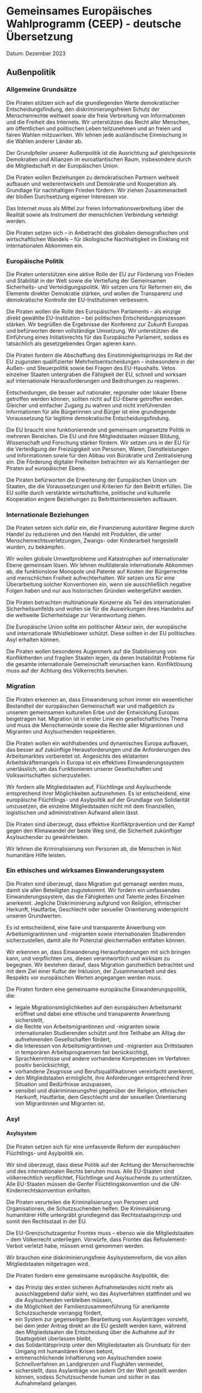 # Gemeinsames Europäisches Wahlprogramm (CEEP) - deutsche Übersetzung
Datum: Dezember 2023

## Außenpolitik

### Allgemeine Grundsätze

Die Piraten stützen sich auf die grundlegenden Werte demokratischer Entscheidungsfindung, den diskriminierungsfreien Schutz der Menschenrechte weltweit sowie die freie Verbreitung von Informationen und die Freiheit des Internets. Wir unterstützen das Recht aller Menschen, am öffentlichen und politischen Leben teilzunehmen und an freien und fairen Wahlen mitzuwirken. Wir lehnen jede ausländische Einmischung in die Wahlen anderer Länder ab.

Der Grundpfeiler unserer Außenpolitik ist die Ausrichtung auf gleichgesinnte Demokratien und Allianzen im euroatlantischen Raum, insbesondere durch die Mitgliedschaft in der Europäischen Union.

Die Piraten wollen Beziehungen zu demokratischen Partnern weltweit aufbauen und weiterentwickeln und Demokratie und Kooperation als Grundlage für nachhaltigen Frieden fördern. Wir ziehen Zusammenarbeit der bloßen Durchsetzung eigener Interessen vor.

Das Internet muss als Mittel zur freien Informationsverbreitung über die Realität sowie als Instrument der menschlichen Verbindung verteidigt werden.

Die Piraten setzen sich – in Anbetracht des globalen demografischen und wirtschaftlichen Wandels – für ökologische Nachhaltigkeit im Einklang mit internationalen Abkommen ein.

### Europäische Politik

Die Piraten unterstützen eine aktive Rolle der EU zur Förderung von Frieden und Stabilität in der Welt sowie die Vertiefung der Gemeinsamen Sicherheits- und Verteidigungspolitik. Wir setzen uns für Reformen ein, die Elemente direkter Demokratie stärken, und wollen die Transparenz und demokratische Kontrolle der EU-Institutionen verbessern.

Die Piraten wollen die Rolle des Europäischen Parlaments – als einzige direkt gewählte EU-Institution – bei politischen Entscheidungsprozessen stärken. Wir begrüßen die Ergebnisse der Konferenz zur Zukunft Europas und befürworten deren vollständige Umsetzung. Wir unterstützen die Einführung eines Initiativrechts für das Europäische Parlament, sodass es tatsächlich als gesetzgebendes Organ agieren kann.

Die Piraten fordern die Abschaffung des Einstimmigkeitsprinzips im Rat der EU zugunsten qualifizierter Mehrheitsentscheidungen – insbesondere in der Außen- und Steuerpolitik sowie bei Fragen des EU-Haushalts. Vetos einzelner Staaten untergraben die Fähigkeit der EU, schnell und wirksam auf internationale Herausforderungen und Bedrohungen zu reagieren.

Entscheidungen, die besser auf nationaler, regionaler oder lokaler Ebene getroffen werden können, sollten nicht auf EU-Ebene getroffen werden. Gleicher und einfacher Zugang zu wahren und nicht irreführenden Informationen für alle Bürgerinnen und Bürger ist eine grundlegende Voraussetzung für legitime demokratische Entscheidungsfindung.

Die EU braucht eine funktionierende und gemeinsam umgesetzte Politik in mehreren Bereichen. Die EU und ihre Mitgliedstaaten müssen Bildung, Wissenschaft und Forschung stärker fördern. Wir setzen uns in der EU für die Verteidigung der Freizügigkeit von Personen, Waren, Dienstleistungen und Informationen sowie für den Abbau von Bürokratie und Zentralisierung ein. Die Förderung digitaler Freiheiten betrachten wir als Kernanliegen der Piraten auf europäischer Ebene.

Die Piraten befürworten die Erweiterung der Europäischen Union um Staaten, die die Voraussetzungen und Kriterien für den Beitritt erfüllen. Die EU sollte durch verstärkte wirtschaftliche, politische und kulturelle Kooperation engere Beziehungen zu Beitrittsinteressierten aufbauen.

### Internationale Beziehungen

Die Piraten setzen sich dafür ein, die Finanzierung autoritärer Regime durch Handel zu reduzieren und den Handel mit Produkten, die unter Menschenrechtsverletzungen, Zwangs- oder Kinderarbeit hergestellt wurden, zu bekämpfen.

Wir wollen globale Umweltprobleme und Katastrophen auf internationaler Ebene gemeinsam lösen. Wir lehnen multilaterale internationale Abkommen ab, die funktionslose Monopole und Patente auf Kosten der Bürgerrechte und menschlichen Freiheit aufrechterhalten. Wir setzen uns für eine Überarbeitung solcher Konventionen ein, wenn sie ausschließlich negative Folgen haben und nur aus historischen Gründen weitergeführt werden.

Die Piraten betrachten multinationale Konzerne als Teil des internationalen Sicherheitsumfelds und wollen sie für die Auswirkungen ihres Handelns auf die weltweite Sicherheitslage zur Verantwortung ziehen.

Die Europäische Union sollte ein politischer Akteur sein, der europäische und internationale Whistleblower schützt. Diese sollten in der EU politisches Asyl erhalten können.

Die Piraten wollen besonderes Augenmerk auf die Stabilisierung von Konfliktherden und fragilen Staaten legen, da deren Instabilität Probleme für die gesamte internationale Gemeinschaft verursachen kann. Konfliktlösung muss auf der Achtung des Völkerrechts beruhen.

### Migration

Die Piraten erkennen an, dass Einwanderung schon immer ein wesentlicher Bestandteil der europäischen Gemeinschaft war und maßgeblich zu unserem gemeinsamen kulturellen Erbe und der Entwicklung Europas beigetragen hat. Migration ist in erster Linie ein gesellschaftliches Thema und muss die Menschenwürde sowie die Rechte aller Migrantinnen und Migranten und Asylsuchenden respektieren.

Die Piraten wollen ein wohlhabendes und dynamisches Europa aufbauen, das besser auf zukünftige Herausforderungen und die Anforderungen des Arbeitsmarktes vorbereitet ist. Angesichts des eklatanten Arbeitskräftemangels in Europa ist ein effektives Einwanderungssystem unerlässlich, um das Funktionieren unserer Gesellschaften und Volkswirtschaften sicherzustellen.

Wir fordern alle Mitgliedstaaten auf, Flüchtlinge und Asylsuchende entsprechend ihrer Möglichkeiten aufzunehmen. Es ist entscheidend, eine europäische Flüchtlings- und Asylpolitik auf der Grundlage von Solidarität umzusetzen, die einzelne Mitgliedstaaten nicht mit dem finanziellen, logistischen und administrativen Aufwand allein lässt.

Die Piraten sind überzeugt, dass effektive Konfliktprävention und der Kampf gegen den Klimawandel der beste Weg sind, die Sicherheit zukünftiger Asylsuchender zu gewährleisten.

Wir lehnen die Kriminalisierung von Personen ab, die Menschen in Not humanitäre Hilfe leisten.

### Ein ethisches und wirksames Einwanderungssystem

Die Piraten sind überzeugt, dass Migration gut gemanagt werden muss, damit sie allen Beteiligten zugutekommt. Wir fordern ein umfassendes Einwanderungssystem, das die Fähigkeiten und Talente jedes Einzelnen anerkennt. Jegliche Diskriminierung aufgrund von Religion, ethnischer Herkunft, Hautfarbe, Geschlecht oder sexueller Orientierung widerspricht unseren Grundwerten.

Es ist entscheidend, eine faire und transparente Anwerbung von Arbeitsmigrantinnen und -migranten sowie internationalen Studierenden sicherzustellen, damit alle ihr Potenzial gleichermaßen entfalten können.

Wir erkennen an, dass Einwanderung Herausforderungen mit sich bringen kann, und verpflichten uns, diesen verantwortlich und wirksam zu begegnen. Wir bestehen darauf, dass Migration ganzheitlich betrachtet und mit dem Ziel einer Kultur der Inklusion, der Zusammenarbeit und des Respekts vor europäischen Werten angegangen werden muss.

Die Piraten fordern eine gemeinsame europäische Einwanderungspolitik, die:

* legale Migrationsmöglichkeiten auf den europäischen Arbeitsmarkt eröffnet und dabei eine ethische und transparente Anwerbung sicherstellt,
* die Rechte von Arbeitsmigrantinnen und -migranten sowie internationalen Studierenden schützt und ihre Teilhabe am Alltag der aufnehmenden Gesellschaften fördert,
* die Interessen von Arbeitsmigrantinnen und -migranten aus Drittstaaten in temporären Arbeitsprogrammen fair berücksichtigt,
* Sprachkenntnisse und andere vorhandene Kompetenzen im Verfahren positiv berücksichtigt,
* vorhandene Zeugnisse und Berufsqualifikationen vereinfacht anerkennt,
* den Mitgliedstaaten ermöglicht, ihre Anforderungen entsprechend ihrer Situation und Bedürfnisse anzupassen,
* sensibel und diskriminierungsfrei gegenüber der Religion, ethnischen Herkunft, Hautfarbe, dem Geschlecht und der sexuellen Orientierung von Migrantinnen und Migranten ist.

### Asyl

#### Asylsystem

Die Piraten setzen sich für eine umfassende Reform der europäischen Flüchtlings- und Asylpolitik ein.

Wir sind überzeugt, dass diese Politik auf der Achtung der Menschenrechte und des internationalen Rechts beruhen muss. Alle EU-Staaten sind völkerrechtlich verpflichtet, Flüchtlinge und Asylsuchende zu unterstützen. Alle EU-Staaten müssen die Genfer Flüchtlingskonvention und die UN-Kinderrechtskonvention einhalten.

Die Piraten verurteilen die Kriminalisierung von Personen und Organisationen, die Schutzsuchenden helfen. Die Kriminalisierung humanitärer Hilfe untergräbt grundlegend das Rechtsstaatsprinzip und somit den Rechtsstaat in der EU.

Die EU-Grenzschutzagentur Frontex muss – ebenso wie die Mitgliedstaaten – dem Völkerrecht unterliegen. Vorwürfe, dass Frontex das Refoulement-Verbot verletzt habe, müssen ernst genommen werden.

Wir brauchen eine diskriminierungsfreie Asylsystemreform, die von allen Mitgliedstaaten mitgetragen wird.

Die Piraten fordern eine gemeinsame europäische Asylpolitik, die:

* das Prinzip des ersten sicheren Aufnahmelandes nicht mehr als ausschlaggebend dafür sieht, wo das Asylverfahren stattfindet und wo die Asylsuchenden verbleiben müssen,
* die Möglichkeit der Familienzusammenführung für anerkannte Schutzsuchende vorrangig fördert,
* ein System zur gegenseitigen Bearbeitung von Asylanträgen vorsieht, bei dem jeder Antrag direkt an die EU gestellt werden kann, während den Mitgliedstaaten die Entscheidung über die Aufnahme auf ihr Staatsgebiet überlassen bleibt,
* das Solidaritätsprinzip unter den Mitgliedstaaten als Grundsatz für den Umgang mit humanitären Krisen betont,
* entmenschlichende Inhaftierung von Asylsuchenden sowie Schnellverfahren an Landgrenzen und Flughäfen vermeidet,
* sicherstellt, dass Asylanträge von jedem Ort der Welt gestellt werden können, sodass Schutzsuchende human und sicher in das Aufnahmeland gelangen.


